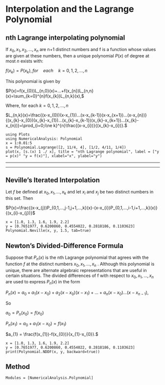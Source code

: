 # Interpolation and the Lagrange Polynomial


##  nth Lagrange interpolating polynomial

If $x_{0},x_{1},x_{2},...,x_{n}$ are n+1 distinct numbers and f is a function whose values are given at these numbers, then a unique polynomial $P(x)$ of degree at most $n$ exists with:

$f(x_{k})=P(x_{k}), for \quad each \quad k=0,1,2,...,n$

This polynomial is given by

$P(x)=f(x_{0})L_{n,0}(x)+...+f(x_{n})L_{n,n}(x)=\sum_{k=0}^{n}f(x_{k})L_{n,k}(x),$

Where, for each $k=0,1,2,...,n$

$L_{n,k}(x)=\frac{(x-x_{0})(x-x_{1})...(x-x_{k-1})(x-x_{x+1})...(x-x_{n})}{(x_{k}-x_{0})(x_{k}-x_{1})...(x_{k}-x_{k-1})(x_{k}-x_{k+1})...(x_{k}-x_{n})}=\prod_{i=0;i\ne k}^{n}\frac{(x-x_{i})}{(x_{k}-x_{i})}.$

```@example 3
using Plots
using NumericalAnalysis: Polynomial
x = 1:0.01:5
s = Polynomial.Lagrange([2, 11/4, 4], [1/2, 4/11, 1/4])
plot(x, [s.(x) 1 ./ x], title = "nth Lagrange polynomial", label = ["y = p(x)" "y = f(x)"], xlabel="x", ylabel="y")
```
***
***
## Neville’s Iterated Interpolation
Let $f$ be defined at $x_{0},x_{1},...,x_{k}$ and let $x_{i}$ and $x_{j}$ be two distinct numbers in this set. Then

$P(x)=\frac{(x-x_{j})P_{0,1,...,j-1,j+1,...,k}(x)-(x-x_{i})P_{0,1,...,i-1,i+1,...,k}(x)}{(x_{i}-x_{j})}$

```@example 3
x = [1.0, 1.3, 1.6, 1.9, 2.2]
y = [0.7651977, 0.6200860, 0.4554022, 0.2818186, 0.1103623]
Polynomial.Neville(x, y, 1.5, tab=true)
```

## Newton’s Divided-Difference Formula
Suppose that $P_{n}(x)$ is the nth Lagrange polynomial that agrees with the function $f$ at the distinct numbers $x_0 , x_1 , . . . , x_n$ . Although this polynomial is unique, there are alternate algebraic representations that are useful in certain situations. The divided differences of f with respect to $x_0, x_1, . . . , x_n$ are used to express $P_n(x)$ in the form

$P_{n}(x)=a_{0}+a_{1}(x-x_{0})+a_{2}(x-x_{0})(x-x_{1})+...+a_{n}(x-x_{0})...(x-x_{n-1}),$

So

$a_{0}=P_{n}(x_{0})=f(x_{0})$

$P_{n}(x_{1})=a_{0}+a_{1}(x-x_{0})=f(x_{1})$

$a_{1} = \frac{f(x_{1})-f(x_{0})}{x_{1}-x_{0}}.$

```@example 3
x = [1.0, 1.3, 1.6, 1.9, 2.2]
y = [0.7651977, 0.6200860, 0.4554022, 0.2818186, 0.1103623]
print(Polynomial.NDDF(x, y, backward=true))
```


## Method
```@autodocs
Modules = [NumericalAnalysis.Polynomial]
```
